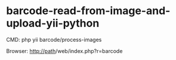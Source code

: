 # barcode-read-from-image-and-upload-yii-python


CMD: php yii barcode/process-images

Browser: <http://path>/web/index.php?r=barcode
